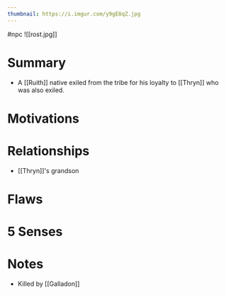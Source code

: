 ```yaml
---
thumbnail: https://i.imgur.com/y9gE8qZ.jpg
---
```

#npc
![[rost.jpg]]

# Summary
- A [[Ruith]] native exiled from the tribe for his loyalty to [[Thryn]] who was also exiled.

# Motivations
# Relationships
- [[Thryn]]'s grandson

# Flaws
# 5 Senses
# Notes
- Killed by [[Galladon]]
